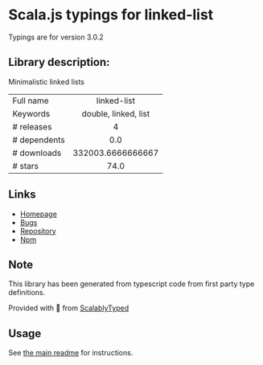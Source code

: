 
# Scala.js typings for linked-list

Typings are for version 3.0.2

## Library description:
Minimalistic linked lists

|                    |                 |
| ------------------ | :-------------: |
| Full name          | linked-list |
| Keywords           | double, linked, list |
| # releases         | 4 |
| # dependents       | 0.0 |
| # downloads        | 332003.6666666667 |
| # stars            | 74.0 |

## Links
- [Homepage](https://github.com/wooorm/linked-list#readme)
- [Bugs](https://github.com/wooorm/linked-list/issues)
- [Repository](https://github.com/wooorm/linked-list)
- [Npm](https://www.npmjs.com/package/linked-list)
    


## Note
This library has been generated from typescript code from first party type definitions.

Provided with :purple_heart: from [ScalablyTyped](https://github.com/oyvindberg/ScalablyTyped)

## Usage
See [the main readme](../../readme.md) for instructions.


